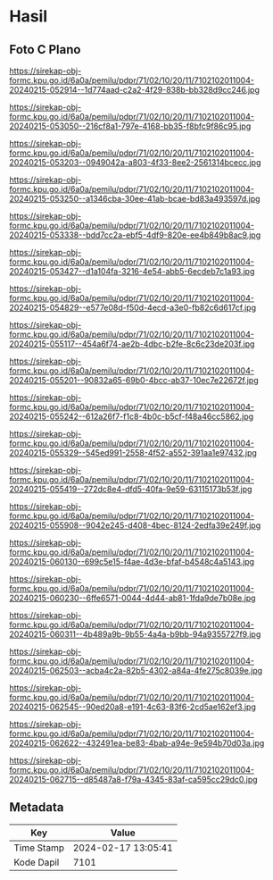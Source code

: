 # Hasil

## Foto C Plano

https://sirekap-obj-formc.kpu.go.id/6a0a/pemilu/pdpr/71/02/10/20/11/7102102011004-20240215-052914--1d774aad-c2a2-4f29-838b-bb328d9cc246.jpg

https://sirekap-obj-formc.kpu.go.id/6a0a/pemilu/pdpr/71/02/10/20/11/7102102011004-20240215-053050--216cf8a1-797e-4168-bb35-f8bfc9f86c95.jpg

https://sirekap-obj-formc.kpu.go.id/6a0a/pemilu/pdpr/71/02/10/20/11/7102102011004-20240215-053203--0949042a-a803-4f33-8ee2-2561314bcecc.jpg

https://sirekap-obj-formc.kpu.go.id/6a0a/pemilu/pdpr/71/02/10/20/11/7102102011004-20240215-053250--a1346cba-30ee-41ab-bcae-bd83a493597d.jpg

https://sirekap-obj-formc.kpu.go.id/6a0a/pemilu/pdpr/71/02/10/20/11/7102102011004-20240215-053338--bdd7cc2a-ebf5-4df9-820e-ee4b849b8ac9.jpg

https://sirekap-obj-formc.kpu.go.id/6a0a/pemilu/pdpr/71/02/10/20/11/7102102011004-20240215-053427--d1a104fa-3216-4e54-abb5-6ecdeb7c1a93.jpg

https://sirekap-obj-formc.kpu.go.id/6a0a/pemilu/pdpr/71/02/10/20/11/7102102011004-20240215-054829--e577e08d-f50d-4ecd-a3e0-fb82c6d617cf.jpg

https://sirekap-obj-formc.kpu.go.id/6a0a/pemilu/pdpr/71/02/10/20/11/7102102011004-20240215-055117--454a6f74-ae2b-4dbc-b2fe-8c6c23de203f.jpg

https://sirekap-obj-formc.kpu.go.id/6a0a/pemilu/pdpr/71/02/10/20/11/7102102011004-20240215-055201--90832a65-69b0-4bcc-ab37-10ec7e22672f.jpg

https://sirekap-obj-formc.kpu.go.id/6a0a/pemilu/pdpr/71/02/10/20/11/7102102011004-20240215-055242--612a26f7-f1c8-4b0c-b5cf-f48a46cc5862.jpg

https://sirekap-obj-formc.kpu.go.id/6a0a/pemilu/pdpr/71/02/10/20/11/7102102011004-20240215-055329--545ed991-2558-4f52-a552-391aa1e97432.jpg

https://sirekap-obj-formc.kpu.go.id/6a0a/pemilu/pdpr/71/02/10/20/11/7102102011004-20240215-055419--272dc8e4-dfd5-40fa-9e59-63115173b53f.jpg

https://sirekap-obj-formc.kpu.go.id/6a0a/pemilu/pdpr/71/02/10/20/11/7102102011004-20240215-055908--9042e245-d408-4bec-8124-2edfa39e249f.jpg

https://sirekap-obj-formc.kpu.go.id/6a0a/pemilu/pdpr/71/02/10/20/11/7102102011004-20240215-060130--699c5e15-f4ae-4d3e-bfaf-b4548c4a5143.jpg

https://sirekap-obj-formc.kpu.go.id/6a0a/pemilu/pdpr/71/02/10/20/11/7102102011004-20240215-060230--6ffe6571-0044-4d44-ab81-1fda9de7b08e.jpg

https://sirekap-obj-formc.kpu.go.id/6a0a/pemilu/pdpr/71/02/10/20/11/7102102011004-20240215-060311--4b489a9b-9b55-4a4a-b9bb-94a9355727f9.jpg

https://sirekap-obj-formc.kpu.go.id/6a0a/pemilu/pdpr/71/02/10/20/11/7102102011004-20240215-062503--acba4c2a-82b5-4302-a84a-4fe275c8039e.jpg

https://sirekap-obj-formc.kpu.go.id/6a0a/pemilu/pdpr/71/02/10/20/11/7102102011004-20240215-062545--90ed20a8-e191-4c63-83f6-2cd5ae162ef3.jpg

https://sirekap-obj-formc.kpu.go.id/6a0a/pemilu/pdpr/71/02/10/20/11/7102102011004-20240215-062622--432491ea-be83-4bab-a94e-9e594b70d03a.jpg

https://sirekap-obj-formc.kpu.go.id/6a0a/pemilu/pdpr/71/02/10/20/11/7102102011004-20240215-062715--d85487a8-f79a-4345-83af-ca595cc29dc0.jpg


## Metadata

| Key        | Value               |
| ---------- | ------------------- |
| Time Stamp | 2024-02-17 13:05:41 |
| Kode Dapil | 7101                |



